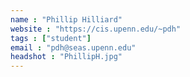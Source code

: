 ```yaml
---
name : "Phillip Hilliard"
website : "https://cis.upenn.edu/~pdh"
tags : ["student"]
email : "pdh@seas.upenn.edu"
headshot : "PhillipH.jpg"
---
```

